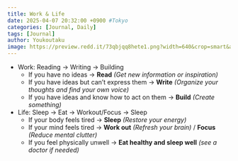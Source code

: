 ```yaml
---
title: Work & Life
date: 2025-04-07 20:32:00 +0900 #Tokyo
categories: [Journal, Daily]
tags: [Journal]
author: Youkoutaku
image: https://preview.redd.it/73qbjqq8hete1.png?width=640&crop=smart&auto=webp&s=aeb95a3973f032fca1395117fcbe278a78ae8262
---
```


- Work: Reading → Writing → Building
    - If you have no ideas → **Read** *(Get new information or inspiration)*
    - If you have ideas but can’t express them → **Write** *(Organize your thoughts and find your own voice)*
    - If you have ideas and know how to act on them → **Build** *(Create something)*
- Life: Sleep → Eat → Workout/Focus → Sleep
    - If your body feels tired → **Sleep** *(Restore your energy)*
    - If your mind feels tired → **Work out** *(Refresh your brain)* / **Focus** *(Reduce mental clutter)*
    - If you feel physically unwell → **Eat healthy and sleep well** *(see a doctor if needed)*
